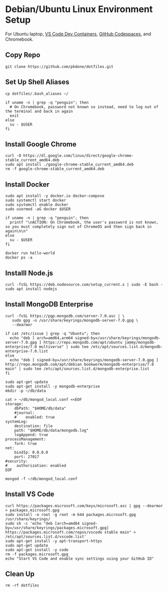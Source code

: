 # Debian/Ubuntu Linux Environment Setup

For Ubuntu laptop, [VS Code Dev Containers](https://code.visualstudio.com/docs/devcontainers/containers), [GitHub Codespaces](https://docs.github.com/en/codespaces/overview), and Chromebook.

## Copy Repo

```console
git clone https://github.com/pkdone/dotfiles.git
```

## Set Up Shell Aliases

```console
cp dotfiles/.bash_aliases ~/

if uname -n | grep -q "penguin"; then
  # On Chromebook, password not known so instead, need to log out of the terminal and back in again
  exit
else
  su - $USER
fi
```

## Install Google Chrome

```console
curl -O https://dl.google.com/linux/direct/google-chrome-stable_current_amd64.deb
sudo apt install ./google-chrome-stable_current_amd64.deb
rm -f google-chrome-stable_current_amd64.deb
```

## Install Docker

```console
sudo apt install -y docker.io docker-compose
sudo systemctl start docker
sudo systemctl enable docker
sudo usermod -aG docker $USER

if uname -n | grep -q "penguin"; then
  printf "\nACTION: On Chromebook, the user's password is not known, so you must completely sign out of ChromeOS and then sign back in again\n\n"
else
  su - $USER
fi
```

```console
docker run hello-world
docker ps -a
```

## Installl Node.js

```console
curl -fsSL https://deb.nodesource.com/setup_current.x | sudo -E bash -
sudo apt install nodejs
```

## Install MongoDB Enterprise
```console
curl -fsSL https://pgp.mongodb.com/server-7.0.asc | \
   sudo gpg -o /usr/share/keyrings/mongodb-server-7.0.gpg \
   --dearmor   

if cat /etc/issue | grep -q "Ubuntu"; then
  echo "deb [ arch=amd64,arm64 signed-by=/usr/share/keyrings/mongodb-server-7.0.gpg ] https://repo.mongodb.com/apt/ubuntu jammy/mongodb-enterprise/7.0 multiverse" | sudo tee /etc/apt/sources.list.d/mongodb-enterprise-7.0.list   
else
  echo "deb [ signed-by=/usr/share/keyrings/mongodb-server-7.0.gpg ] http://repo.mongodb.com/apt/debian bookworm/mongodb-enterprise/7.0 main" | sudo tee /etc/apt/sources.list.d/mongodb-enterprise.list  
fi

sudo apt-get update
sudo apt-get install -y mongodb-enterprise
mkdir -p ~/db/data

cat > ~/db/mongod_local.conf <<EOF
storage:
    dbPath: "$HOME/db/data"
    #journal:
    #    enabled: true
systemLog:
    destination: file
    path: "$HOME/db/data/mongodb.log"
    logAppend: true
processManagement:
    fork: true
net:
    bindIp: 0.0.0.0
    port: 27017
#security:
#    authorization: enabled
EOF

mongod -f ~/db/mongod_local.conf
```

## Install VS Code

```console
curl https://packages.microsoft.com/keys/microsoft.asc | gpg --dearmor > packages.microsoft.gpg
sudo install -o root -g root -m 644 packages.microsoft.gpg /usr/share/keyrings/
sudo sh -c 'echo "deb [arch=amd64 signed-by=/usr/share/keyrings/packages.microsoft.gpg] https://packages.microsoft.com/repos/vscode stable main" > /etc/apt/sources.list.d/vscode.list'
sudo apt-get install -y apt-transport-https
sudo apt-get update
sudo apt-get install -y code
rm -f packages.microsoft.gpg
echo "Start VS Code and enable sync settings using your GitHub ID"
```

## Clean Up

```console
rm -rf dotfiles
```
